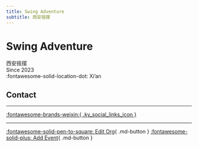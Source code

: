 ```yaml
---
title: Swing Adventure
subtitle: 西安摇摆
---
```


# Swing Adventure

西安摇摆  
Since 2023  
:fontawesome-solid-location-dot: Xi’an  


## Contact


---

 [:fontawesome-brands-weixin:{ .ky_social_links_icon }](# "Swing Adventure 西安摇摆")

---

[:fontawesome-solid-pen-to-square: Edit Org](https://github.com/swingdance/orgs/issues/new?assignees=&labels=update+org&projects=&template=03-update_entity.yml&title=Update%20Org%3A%20zh_CN%20%E2%80%A2%20Swing%20Adventure&region=zh_CN&id=swing-adventure&name=Swing%20Adventure){ .md-button } [:fontawesome-solid-plus: Add Event](https://github.com/swingdance/events/issues/new?assignees=&labels=add+event&projects=&template=02-add_entity.yml&title=Add%20Event%3A%20zh_CN%20%E2%80%A2%20%3CName%3E&region=zh_CN&province=Shaanxi&city=Xian&org_id=swing-adventure){ .md-button }
